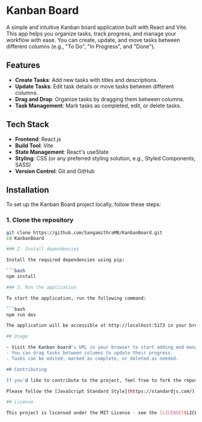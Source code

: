 # Kanban Board

A simple and intuitive Kanban board application built with React and Vite. This app helps you organize tasks, track progress, and manage your workflow with ease. You can create, update, and move tasks between different columns (e.g., "To Do", "In Progress", and "Done").

## Features

- **Create Tasks**: Add new tasks with titles and descriptions.
- **Update Tasks**: Edit task details or move tasks between different columns.
- **Drag and Drop**: Organize tasks by dragging them between columns.
- **Task Management**: Mark tasks as completed, edit, or delete tasks.

## Tech Stack

- **Frontend**: React.js
- **Build Tool**: Vite
- **State Management**: React's useState 
- **Styling**: CSS (or any preferred styling solution, e.g., Styled Components, SASS)
- **Version Control**: Git and GitHub

## Installation

To set up the Kanban Board project locally, follow these steps:

### 1. Clone the repository

```bash
git clone https://github.com/SangamithraMB/KanbanBoard.git
cd KanbanBoard

### 2. Install dependencies

Install the required dependencies using pip:

```bash
npm install

### 3. Run the application

To start the application, run the following command:

```bash
npm run dev

The application will be accessible at http://localhost:5173 in your browser.

## Usage

- Visit the Kanban board's URL in your browser to start adding and managing tasks.
- You can drag tasks between columns to update their progress.
- Tasks can be edited, marked as complete, or deleted as needed.

## Contributing

If you'd like to contribute to the project, feel free to fork the repository, make your changes, and submit a pull request.

Please follow the [JavaScript Standard Style](https://standardjs.com/) for code formatting.

## License

This project is licensed under the MIT License - see the [LICENSE](LICENSE) file for details.
